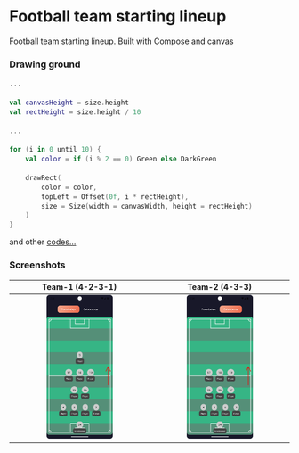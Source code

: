 # Football team starting lineup
Football team starting lineup. Built with Compose and canvas 

### Drawing ground
```kt
...

val canvasHeight = size.height
val rectHeight = size.height / 10

...

for (i in 0 until 10) {
    val color = if (i % 2 == 0) Green else DarkGreen

    drawRect(
        color = color,
        topLeft = Offset(0f, i * rectHeight),
        size = Size(width = canvasWidth, height = rectHeight)
    )
}
```
and other [codes...](https://github.com/iamsuatzengin/football-starting-lineup-compose/tree/main/app/src/main/java/com/example/footballstartinglineup/football)
### Screenshots
| Team-1 (4-2-3-1)  | Team-2 (4-3-3) |  
|:----------------------:| :----------------------: | 
| <img src="ssTeam1.png" width = "50%"> </img> |<img src="ssTeam2.png" width = "50%"> </img> |
